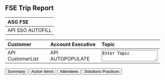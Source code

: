 ## FSE Trip Report

| ASG FSE            |
| :---------         |                    
| API SSO AUTOFILL   |

| Customer           | Account Executive    | Topic                            |
| :---------         | :------------------  | :----                            |
| API CustomerList   | API AUTOPOPULATE     | <textarea>Enter Topic</textarea> |


  <form>
    <button name="button">Summary</button>
    <button name="button">Action Items</button>
    <button name="button">Attendees</button>
    <button name="button">Solutions Practices</button>
  </form>
